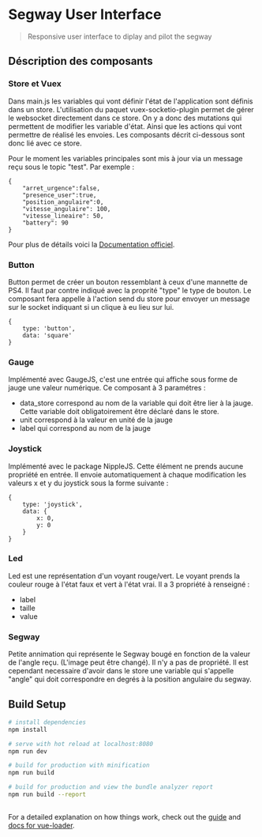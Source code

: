 # Segway User Interface

> Responsive user interface to diplay and pilot the segway

## Déscription des composants

### Store et Vuex

Dans main.js les variables qui vont définir l'état de l'application sont définis dans un store.
L'utilisation du paquet vuex-socketio-plugin permet de gérer le websocket directement dans ce store.
On y a donc des mutations qui permettent de modifier les variable d'état. Ainsi que les actions qui vont permettre de réalisé les envoies.
Les composants décrit ci-dessous sont donc lié avec ce store.

Pour le moment les variables principales sont mis à jour via un message reçu sous le topic "test". Par exemple :  
```
{
    "arret_urgence":false,
    "presence_user":true,
    "position_angulaire":0,
    "vitesse_angulaire": 100,
    "vitesse_lineaire": 50,
    "battery": 90
}
```

Pour plus de détails voici la  [Documentation officiel](https://vuex.vuejs.org/).

### Button
Button permet de créer un bouton ressemblant à ceux d'une mannette de PS4. Il faut par contre indiqué avec la proprité "type" le type de bouton.
Le composant fera appelle  à l'action send du store pour envoyer un message sur le socket indiquant si un clique à eu lieu sur lui.
```
{
    type: 'button',
    data: 'square'
}
```

### Gauge
Implémenté avec GaugeJS, c'est une entrée qui affiche sous forme de jauge une valeur numérique.
Ce composant à 3 paramétres :
- data_store correspond au nom de la variable qui doit être lier à la jauge. Cette variable doit obligatoirement être déclaré dans le store.
- unit correspond à la valeur en unité de la jauge
- label qui correspond au nom de la jauge

### Joystick
Implémenté avec le package NippleJS. Cette élément ne prends aucune propriété en entrée.
Il envoie automatiquement à chaque modification les valeurs x et y du joystick sous la forme suivante :
```
{
    type: 'joystick',
    data: {
        x: 0,
        y: 0
    }
}
```

### Led
Led est une représentation d'un voyant rouge/vert.
Le voyant prends la couleur rouge à l'état faux et vert à l'état vrai.
Il a 3 propriété à renseigné : 
- label
- taille
- value

### Segway
Petite annimation qui représente le Segway bougé en fonction de la valeur de l'angle reçu. (L'image peut être changé).
Il n'y a pas de propriété. Il est cependant necessaire d'avoir dans le store une variable qui s'appelle "angle" qui doit correspondre en degrés à la position angulaire du segway.

## Build Setup

``` bash
# install dependencies
npm install

# serve with hot reload at localhost:8080
npm run dev

# build for production with minification
npm run build

# build for production and view the bundle analyzer report
npm run build --report
```
## 

For a detailed explanation on how things work, check out the [guide](http://vuejs-templates.github.io/webpack/) and [docs for vue-loader](http://vuejs.github.io/vue-loader).
